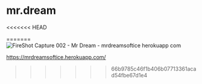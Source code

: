 # mr.dream

<<<<<<< HEAD

=======
![FireShot Capture 002 - Mr Dream - mrdreamsoftice herokuapp com](https://user-images.githubusercontent.com/29254002/133012463-f2568c98-43e6-4067-a260-198ea333a324.png)

https://mrdreamsoftice.herokuapp.com/
>>>>>>> 66b9785c46f1b406b07713361acad54fbe67d1e4


